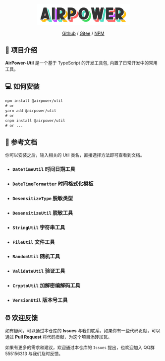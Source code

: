 <p align="center">
  <img width="300" src="assets/airpower-bg.svg"/>
</p>

<p align="center">
<a href="https://github.com/AirPowerTeam/AirPower-Util">Github</a> /
<a href="https://gitee.com/air-power/AirPower-Util">Gitee</a> /
<a href="https://www.npmjs.com/package/@airpower/util">NPM</a>
</p>

## 🎉 项目介绍

**AirPower-Util** 是一个基于 TypeScript 的开发工具包, 内置了日常开发中的常用工具。

## 💻 如何安装

```shell
npm install @airpower/util
# or
yarn add @airpower/util
# or
cnpm install @airpower/util
# or ...
```

## 📖 参考文档

你可以安装之后，输入相关的 Util 类名，直接选择方法即可查看到文档。

- ### `DateTimeUtil` 时间日期工具

- ### `DateTimeFormatter` 时间格式化模板

- ### `DesensitizeType` 脱敏类型

- ### `DesensitizeUtil` 脱敏工具

- ### `StringUtil` 字符串工具

- ### `FileUtil` 文件工具

- ### `RandomUtil` 随机工具

- ### `ValidateUtil` 验证工具

- ### `CryptoUtil` 加解密编解码工具

- ### `VersionUtil` 版本号工具

## ⏰ 欢迎反馈

如有疑问，可以通过本仓库的 **Issues** 与我们联系，如果你有一些代码贡献，可以通过 **Pull Request** 将代码贡献，为这个项目添砖加瓦。

如果有更多的需求和建议，欢迎通过本仓库的 `Issues` 提出，也欢迎加入 QQ群 555156313 与我们及时反馈。
